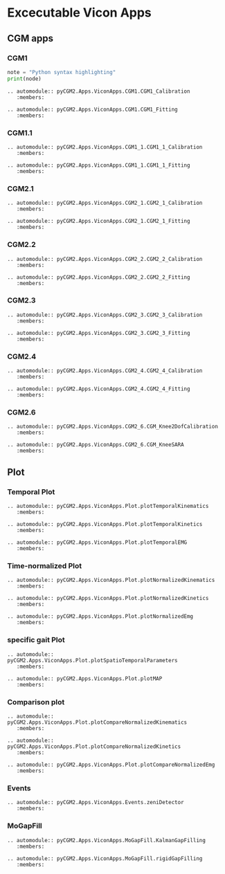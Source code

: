 # Excecutable Vicon Apps

## CGM apps

### CGM1

```python
note = "Python syntax highlighting"
print(node)
```


```{eval-rst}
.. automodule:: pyCGM2.Apps.ViconApps.CGM1.CGM1_Calibration
   :members:
```

```{eval-rst}
.. automodule:: pyCGM2.Apps.ViconApps.CGM1.CGM1_Fitting
   :members:
```

### CGM1.1

```{eval-rst}
.. automodule:: pyCGM2.Apps.ViconApps.CGM1_1.CGM1_1_Calibration
   :members:
```

```{eval-rst}
.. automodule:: pyCGM2.Apps.ViconApps.CGM1_1.CGM1_1_Fitting
   :members:
```

### CGM2.1

```{eval-rst}
.. automodule:: pyCGM2.Apps.ViconApps.CGM2_1.CGM2_1_Calibration
   :members:
```

```{eval-rst}
.. automodule:: pyCGM2.Apps.ViconApps.CGM2_1.CGM2_1_Fitting
   :members:
```

### CGM2.2

```{eval-rst}
.. automodule:: pyCGM2.Apps.ViconApps.CGM2_2.CGM2_2_Calibration
   :members:
```

```{eval-rst}
.. automodule:: pyCGM2.Apps.ViconApps.CGM2_2.CGM2_2_Fitting
   :members:
```

### CGM2.3

```{eval-rst}
.. automodule:: pyCGM2.Apps.ViconApps.CGM2_3.CGM2_3_Calibration
   :members:
```

```{eval-rst}
.. automodule:: pyCGM2.Apps.ViconApps.CGM2_3.CGM2_3_Fitting
   :members:
```

### CGM2.4

```{eval-rst}
.. automodule:: pyCGM2.Apps.ViconApps.CGM2_4.CGM2_4_Calibration
   :members:
```

```{eval-rst}
.. automodule:: pyCGM2.Apps.ViconApps.CGM2_4.CGM2_4_Fitting
   :members:
```

### CGM2.6

```{eval-rst}
.. automodule:: pyCGM2.Apps.ViconApps.CGM2_6.CGM_Knee2DofCalibration
   :members:
```

```{eval-rst}
.. automodule:: pyCGM2.Apps.ViconApps.CGM2_6.CGM_KneeSARA
   :members:
```

## Plot

### Temporal Plot


```{eval-rst}
.. automodule:: pyCGM2.Apps.ViconApps.Plot.plotTemporalKinematics
   :members:
```

```{eval-rst}
.. automodule:: pyCGM2.Apps.ViconApps.Plot.plotTemporalKinetics
   :members:
```

```{eval-rst}
.. automodule:: pyCGM2.Apps.ViconApps.Plot.plotTemporalEMG
   :members:
```

### Time-normalized Plot


```{eval-rst}
.. automodule:: pyCGM2.Apps.ViconApps.Plot.plotNormalizedKinematics
   :members:
```

```{eval-rst}
.. automodule:: pyCGM2.Apps.ViconApps.Plot.plotNormalizedKinetics
   :members:
```

```{eval-rst}
.. automodule:: pyCGM2.Apps.ViconApps.Plot.plotNormalizedEmg
   :members:
```

### specific gait Plot


```{eval-rst}
.. automodule:: pyCGM2.Apps.ViconApps.Plot.plotSpatioTemporalParameters
   :members:
```

```{eval-rst}
.. automodule:: pyCGM2.Apps.ViconApps.Plot.plotMAP
   :members:
```



### Comparison plot
```{eval-rst}
.. automodule:: pyCGM2.Apps.ViconApps.Plot.plotCompareNormalizedKinematics
   :members:
```

```{eval-rst}
.. automodule:: pyCGM2.Apps.ViconApps.Plot.plotCompareNormalizedKinetics
   :members:
```

```{eval-rst}
.. automodule:: pyCGM2.Apps.ViconApps.Plot.plotCompareNormalizedEmg
   :members:
```

### Events

```{eval-rst}
.. automodule:: pyCGM2.Apps.ViconApps.Events.zeniDetector
   :members:
```

### MoGapFill

```{eval-rst}
.. automodule:: pyCGM2.Apps.ViconApps.MoGapFill.KalmanGapFilling
   :members:
```

```{eval-rst}
.. automodule:: pyCGM2.Apps.ViconApps.MoGapFill.rigidGapFilling
   :members:
```
